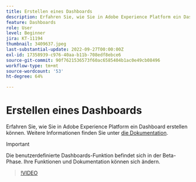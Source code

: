 ```yaml
---
title: Erstellen eines Dashboards
description: Erfahren Sie, wie Sie in Adobe Experience Platform ein Dashboard erstellen können.
feature: Dashboards
role: User
level: Beginner
jira: KT-11194
thumbnail: 3409637.jpeg
last-substantial-update: 2022-09-27T00:00:00Z
exl-id: 17358939-c976-40aa-b11b-708edf8ebce6
source-git-commit: 90f7621536573f60ac6585404b1ac0e49cb08496
workflow-type: tm+mt
source-wordcount: '53'
ht-degree: 64%

---
```


# Erstellen eines Dashboards

Erfahren Sie, wie Sie in Adobe Experience Platform ein Dashboard erstellen können. Weitere Informationen finden Sie unter [die Dokumentation](https://experienceleague.adobe.com/docs/experience-platform/dashboards/user-defined-dashboards.html).

>[!IMPORTANT]
>
>Die benutzerdefinierte Dashboards-Funktion befindet sich in der Beta-Phase. Ihre Funktionen und Dokumentation können sich ändern.

>[!VIDEO](https://video.tv.adobe.com/v/3409637/?quality=12&learn=on)
